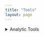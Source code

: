 ```yaml
---
title: "Tools"
layout: page
---
```



<details>
  <summary>Analytic Tools </summary>
  
  ### ProAE

  
  
  A collection of tools to facilitate standardized analysis and graphical procedures when using PRO-CTCAE (available in SAS and R programming languages). Scoring applications, statistical tables, graphical approaches, summary measure applications, and missing data analysis approaches are available.
  
  [CRAN doucmentation](https://CRAN.R-project.org/package=ProAE)

  [SAS macros](https://github.com/DueckLab/ProAE-SAS)

  </details>
   





  
